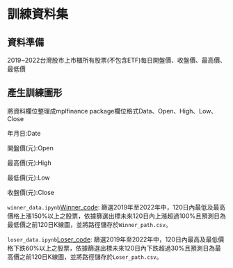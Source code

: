 # 訓練資料集

## 資料準備

2019~2022台灣股市上市櫃所有股票(不包含ETF)每日開盤價、收盤價、最高價、最低價

## 產生訓練圖形

將資料欄位整理成mplfinance package欄位格式Data、Open、High、Low、Close

年月日:Date

開盤價(元):Open

最高價(元):High

最低價(元):Low

收盤價(元):Close

`winner_data.ipynb`[Winner_code](../winner_data.ipynb): 篩選2019年至2022年中，120日內最低及最高價格上漲150%以上之股票，依據篩選出標未來120日內上漲超過100%且預測日為最低價之前120日K線圖，並將路徑儲存於`Winner_path.csv`。

`loser_data.ipynb`[Loser_code](../loser_data.ipynb): 篩選2019年至2022年中，120日內最高及最低價格下跌60%以上之股票，依據篩選出標未來120日內下跌超過30%且預測日為最高價之前120日K線圖，並將路徑儲存於`Loser_path.csv`。

